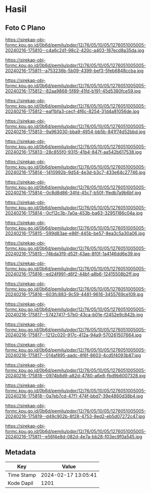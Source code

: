 # Hasil

## Foto C Plano

https://sirekap-obj-formc.kpu.go.id/0b6d/pemilu/pdpr/12/76/05/10/05/1276051005005-20240216-175810--c4a6c2d1-98c2-420c-a403-187ecd8a35da.jpg

https://sirekap-obj-formc.kpu.go.id/0b6d/pemilu/pdpr/12/76/05/10/05/1276051005005-20240216-175811--a753236b-5b09-4399-bef3-5feb6848ccba.jpg

https://sirekap-obj-formc.kpu.go.id/0b6d/pemilu/pdpr/12/76/05/10/05/1276051005005-20240216-175812--82aa9868-5f89-41fd-b191-45d5380fce59.jpg

https://sirekap-obj-formc.kpu.go.id/0b6d/pemilu/pdpr/12/76/05/10/05/1276051005005-20240216-175812--eaf1bfa3-cecf-4f6c-8254-31d4a81056de.jpg

https://sirekap-obj-formc.kpu.go.id/0b6d/pemilu/pdpr/12/76/05/10/05/1276051005005-20240216-175813--9a963030-bba9-4954-bb5b-841f74d52bbd.jpg

https://sirekap-obj-formc.kpu.go.id/0b6d/pemilu/pdpr/12/76/05/10/05/1276051005005-20240216-175813--28c855f0-9315-41b4-847f-aa542b617538.jpg

https://sirekap-obj-formc.kpu.go.id/0b6d/pemilu/pdpr/12/76/05/10/05/1276051005005-20240216-175814--1410992b-9d54-4e3d-b3c7-433e64c27746.jpg

https://sirekap-obj-formc.kpu.go.id/0b6d/pemilu/pdpr/12/76/05/10/05/1276051005005-20240216-175814--0c8d8d86-34fd-45c7-b50f-1fedb7a9b6bf.jpg

https://sirekap-obj-formc.kpu.go.id/0b6d/pemilu/pdpr/12/76/05/10/05/1276051005005-20240216-175814--0cf12c3b-7a0a-453b-ba63-32951186c04a.jpg

https://sirekap-obj-formc.kpu.go.id/0b6d/pemilu/pdpr/12/76/05/10/05/1276051005005-20240216-175815--599d83ae-e86f-445b-be57-8ea3c5a30a06.jpg

https://sirekap-obj-formc.kpu.go.id/0b6d/pemilu/pdpr/12/76/05/10/05/1276051005005-20240216-175815--74bda3f9-d52f-43ae-8f0f-1a4146dd6e39.jpg

https://sirekap-obj-formc.kpu.go.id/0b6d/pemilu/pdpr/12/76/05/10/05/1276051005005-20240216-175816--ed24f991-d6f2-44bf-a8b6-12415508b2ff.jpg

https://sirekap-obj-formc.kpu.go.id/0b6d/pemilu/pdpr/12/76/05/10/05/1276051005005-20240216-175816--603fc883-9c59-4481-9616-3455769ce109.jpg

https://sirekap-obj-formc.kpu.go.id/0b6d/pemilu/pdpr/12/76/05/10/05/1276051005005-20240216-175817--57427417-57b0-43ca-b01e-f2452e9c842b.jpg

https://sirekap-obj-formc.kpu.go.id/0b6d/pemilu/pdpr/12/76/05/10/05/1276051005005-20240216-175817--1212c020-917c-412a-94a9-570261507664.jpg

https://sirekap-obj-formc.kpu.go.id/0b6d/pemilu/pdpr/12/76/05/10/05/1276051005005-20240216-175817--014af895-aadc-4f6f-8603-4cd5f4093b87.jpg

https://sirekap-obj-formc.kpu.go.id/0b6d/pemilu/pdpr/12/76/05/10/05/1276051005005-20240216-175818--0974b8d9-a82d-4780-a6e8-fbd9b6007328.jpg

https://sirekap-obj-formc.kpu.go.id/0b6d/pemilu/pdpr/12/76/05/10/05/1276051005005-20240216-175818--0a7eb7cd-47f1-474f-bbd7-39e4860d38b4.jpg

https://sirekap-obj-formc.kpu.go.id/0b6d/pemilu/pdpr/12/76/05/10/05/1276051005005-20240216-175819--d49c902b-8f28-4753-8ed2-eb5d07272c47.jpg

https://sirekap-obj-formc.kpu.go.id/0b6d/pemilu/pdpr/12/76/05/10/05/1276051005005-20240216-175811--e56f4e8d-082d-4e7a-bb28-f03ec9f0a545.jpg


## Metadata

| Key        | Value               |
| ---------- | ------------------- |
| Time Stamp | 2024-02-17 13:05:41 |
| Kode Dapil | 1201                |



